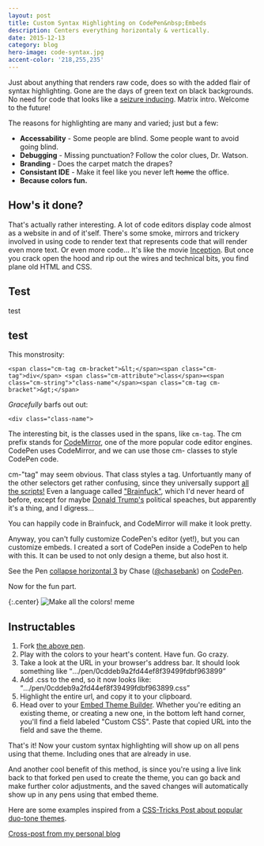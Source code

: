 ```yaml
---
layout: post
title: Custom Syntax Highlighting on CodePen&nbsp;Embeds
description: Centers everything horizontaly & vertically.
date: 2015-12-13
category: blog
hero-image: code-syntax.jpg
accent-color: '218,255,235'
---
```


Just about anything that renders raw code, does so with the added flair of syntax highlighting. Gone are the days of green text on black backgrounds. No need for code that looks like a [seizure inducing](https://www.youtube.com/watch?v=Kf9N5AWprG8 "Click it. You know you want to..."). Matrix intro. Welcome to the future!<!--more-->

The reasons for highlighting are many and varied; just but a few:

* **Accessability** - Some people are blind. Some people want to avoid going blind.
* **Debugging** - Missing punctuation? Follow the color clues, Dr. Watson.
* **Branding** - Does the carpet match the drapes?
* **Consistant IDE** - Make it feel like you never left <del>home</del> the office.
* **Because colors fun.**

## How's it done?

That's actually rather interesting. A lot of code editors display code almost as a website in and of it'self. There's some smoke, mirrors and trickery involved in using code to render text that represents code that will render even more text. Or even more code... It's like the movie [Inception](https://www.youtube.com/watch?v=8BfMivMDOBI). But once you crack open the hood and rip out the wires and technical bits, you find plane old HTML and CSS.

## Test

test

## test

This monstrosity:

```
<span class="cm-tag cm-bracket">&lt;</span><span class="cm-tag">div</span> <span class="cm-attribute">class</span>=<span class="cm-string">"class-name"</span><span class="cm-tag cm-bracket">&gt;</span>
```

*Gracefully* barfs out out:

```
<div class="class-name">
```

The interesting bit, is the classes used in the spans, like `cm-tag`. The cm prefix stands for [CodeMirror](https://codemirror.net/), one of the more popular code editor engines. CodePen uses CodeMirror, and we can use those cm- classes to style CodePen code.

cm-"tag" may seem obvious. That class styles a tag. Unfortuantly many of the other selectors get rather confusing, since they universally support [all the scripts!](http://codemirror.net/mode/index.html) Even a language called ["Brainfuck"](https://en.wikipedia.org/wiki/Brainfuck), which I'd never heard of before, except for maybe [Donald Trump's](https://www.youtube.com/watch?v=F5zjVUZA7rY) political speaches, but apparently it's a thing, and I digress...

You can happily code in Brainfuck, and CodeMirror will make it look pretty.

Anyway, you can't fully customize CodePen's editor (yet!), but you can customize embeds. I created a sort of CodePen inside a CodePen to help with this. It can be used to not only design a theme, but also host it.

<p data-height="269" data-theme-id="21051" data-slug-hash="0cddeb9a2fd44ef8f39499fdbf963899" data-default-tab="result" data-user="chasebank" class='codepen'>See the Pen <a href='http://codepen.io/chasebank/pen/0cddeb9a2fd44ef8f39499fdbf963899/'>collapse horizontal 3</a> by Chase (<a href='http://codepen.io/chasebank'>@chasebank</a>) on <a href='http://codepen.io'>CodePen</a>.</p>
<script async src="//assets.codepen.io/assets/embed/ei.js"></script>

Now for the fun part.

{:.center}
![Make all the colors! meme](https://s3-us-west-2.amazonaws.com/s.cdpn.io/106403/make-all-the-colors-mem.jpg)

## Instructables

1. Fork [the above pen](http://codepen.io/chasebank/pen/0cddeb9a2fd44ef8f39499fdbf963899).
2. Play with the colors to your heart's content. Have fun. Go crazy.
3. Take a look at the URL in your browser's address bar. It should look something like <q>.../pen/0cddeb9a2fd44ef8f39499fdbf963899</q>
4. Add .css to the end, so it now looks like: <q>.../pen/0cddeb9a2fd44ef8f39499fdbf963899.css</q>
5. Highlight the entire url, and copy it to your clipboard.
6. Head over to your [Embed Theme Builder](http://codepen.io/user/embed/builder/public). Whether you're editing an existing theme, or creating a new one, in the bottom left hand corner, you'll find a field labeled "Custom CSS". Paste that copied URL into the field and save the theme.

That's it! Now your custom syntax highlighting will show up on all pens using that theme. Including ones that are already in use.

And another cool benefit of this method, is since you're using a live link back to that forked pen used to create the theme, you can go back and make further color adjustments, and the saved changes will automatically show up in any pens using that embed theme.

Here are some examples inspired from a [CSS-Tricks Post about popular duo-tone themes](https://css-tricks.com/duotone-themes/).


[Cross-post from my personal blog](http://cha.se.net)